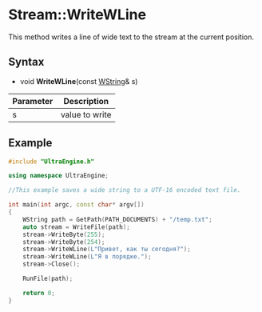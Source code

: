 # Stream::WriteWLine

This method writes a line of wide text to the stream at the current position.

## Syntax

- void **WriteWLine**(const [WString](WString.md)& s)

| Parameter | Description |
| --- | --- |
| s | value to write |

## Example

```c++
#include "UltraEngine.h"

using namespace UltraEngine;

//This example saves a wide string to a UTF-16 encoded text file.

int main(int argc, const char* argv[])
{
    WString path = GetPath(PATH_DOCUMENTS) + "/temp.txt";
    auto stream = WriteFile(path);
    stream->WriteByte(255);
    stream->WriteByte(254);
    stream->WriteWLine(L"Привет, как ты сегодня?");
    stream->WriteWLine(L"Я в порядке.");
    stream->Close();

    RunFile(path);

    return 0;
}
```
